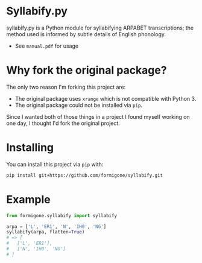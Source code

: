# Syllabify.py

syllabify.py is a Python module for syllabifying ARPABET transcriptions; 
the method used is informed by subtle details of English phonology.

* See `manual.pdf` for usage

# Why fork the original package?

The only two reason I'm forking this project are:

 + The original package uses `xrange` which is not compatible with Python 3.
 + The original package could not be installed via `pip`.
 
Since I wanted both of those things in a project I found myself working on one day, I thought I'd fork the original project.

# Installing

You can install this project via `pip` with:

```bash
pip install git+https://github.com/formigone/syllabify.git
```

# Example

```python
from formigone.syllabify import syllabify

arpa = ['L', 'ER1', 'N', 'IH0', 'NG']
syllabify(arpa, flatten=True)
# => [
#   ['L', 'ER1'],
#   ['N', 'IH0', 'NG']
# ]
```
